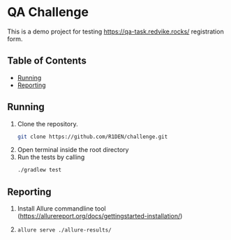 # QA Challenge

This is a demo project for testing https://qa-task.redvike.rocks/ registration form.

## Table of Contents

- [Running](#running)
- [Reporting](#reporting)

## Running

1. Clone the repository.
   ```sh
   git clone https://github.com/R1DEN/challenge.git
2. Open terminal inside the root directory
3. Run the tests by calling
   ```sh
   ./gradlew test


## Reporting

1. Install Allure commandline tool (https://allurereport.org/docs/gettingstarted-installation/)
2. ```sh
   allure serve ./allure-results/